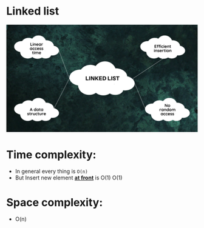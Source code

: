 # Linked list

<img src="./linked-list.png" />

# Time complexity:

-   In general every thing is `O(n)`
-   But Insert new element <span style="font-weight: bold; text-decoration: underline">at front</span> is O(1) O(1)

# Space complexity:

-   O(n)

